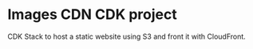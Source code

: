 
# Images CDN CDK project

CDK Stack to host a static website using S3 and front it with CloudFront. 
